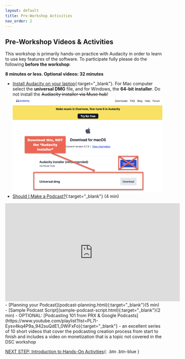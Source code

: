 ```yaml
---
layout: default
title: Pre-Workshop Activities
nav_order: 2
---
```

## Pre-Workshop Videos & Activities
This workshop is primarily hands-on practice with Audacity in order to learn to use key features of the software. To participate fully please do the following **before the workshop**:

**8 minutes or less. Optional videos: 32 minutes**<br>
- [Install Audacity on your laptop](https://www.audacityteam.org/download/){:target="_blank"}. For Mac computer select the **universal DMG** file, and for Windows, the **64-bit installer**. Do not install the ~~Audiacity installer via Muse hub~~!<br>
![Choosing the correct Audacity download link](./images/audacity-download.png)<br>
- [Should I Make a Podcast?](https://www.youtube.com/watch?v=zzLdlGDujZc){:target="_blank"} (4 min)
<iframe width="560" height="315" src="https://www.youtube.com/embed/zzLdlGDujZc" title="YouTube video player" frameborder="0" allow="accelerometer; autoplay; clipboard-write; encrypted-media; gyroscope; picture-in-picture" allowfullscreen></iframe>
- [Planning your Podcast](podcast-planning.html){:target="_blank"}(5 min) 
- [Sample Podcast Script](sample-podcast-script.html){:target="_blank"}(2 min)
- OPTIONAL: [Podcasting 101 from PRX & Google Podcasts](https://www.youtube.com/playlist?list=PL7I-Eysv4kq4P9a_942suQdE1_0WiFxFo){:target="_blank"} - an excellent series of 10 short videos that cover the podcasting creation process from start to finish and includes a video on monetization that is a topic not covered in the DSC workshop

[NEXT STEP: Introduction to Hands-On Activities](activities-intro.html){: .btn .btn-blue }

